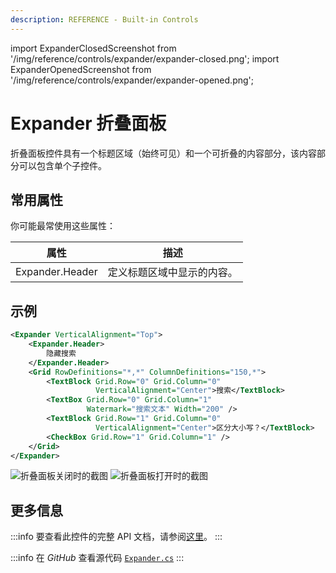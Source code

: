 ```yaml
---
description: REFERENCE - Built-in Controls
---
```


import ExpanderClosedScreenshot from '/img/reference/controls/expander/expander-closed.png';
import ExpanderOpenedScreenshot from '/img/reference/controls/expander/expander-opened.png';

# Expander 折叠面板

折叠面板控件具有一个标题区域（始终可见）和一个可折叠的内容部分，该内容部分可以包含单个子控件。

## 常用属性

你可能最常使用这些属性：

| 属性               | 描述                         |
| ------------------ | ---------------------------- |
| Expander.Header    | 定义标题区域中显示的内容。   |

## 示例

```xml
<Expander VerticalAlignment="Top">
    <Expander.Header>
        隐藏搜索
    </Expander.Header>
    <Grid RowDefinitions="*,*" ColumnDefinitions="150,*">
        <TextBlock Grid.Row="0" Grid.Column="0"
                   VerticalAlignment="Center">搜索</TextBlock>
        <TextBox Grid.Row="0" Grid.Column="1"
                 Watermark="搜索文本" Width="200" />
        <TextBlock Grid.Row="1" Grid.Column="0"
                   VerticalAlignment="Center">区分大小写？</TextBlock>
        <CheckBox Grid.Row="1" Grid.Column="1" />
    </Grid>
</Expander>
```

<img src={ExpanderClosedScreenshot} alt="折叠面板关闭时的截图" />

<img src={ExpanderOpenedScreenshot} alt="折叠面板打开时的截图" />

## 更多信息

:::info
要查看此控件的完整 API 文档，请参阅[这里](http://reference.avaloniaui.net/api/Avalonia.Controls/Expander/)。
:::

:::info
在 _GitHub_ 查看源代码 [`Expander.cs`](https://github.com/AvaloniaUI/Avalonia/blob/master/src/Avalonia.Controls/Expander.cs)
:::